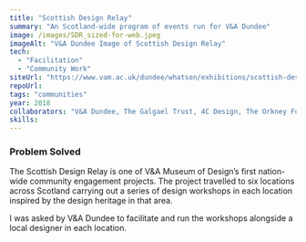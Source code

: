 ```yaml
---
title: "Scottish Design Relay"
summary: "An Scotland-wide program of events run for V&A Dundee"
image: /images/SDR_sized-for-web.jpeg
imageAlt: "V&A Dundee Image of Scottish Design Relay"
tech:
  - "Facilitation"
  - "Community Work"
siteUrl: "https://www.vam.ac.uk/dundee/whatson/exhibitions/scottish-design-relay"
repoUrl: 
tags: "communities"
year: 2018
collaborators: "V&A Dundee, The Galgael Trust, 4C Design, The Orkney Furniture Maker, Icecream Architecture, Shetland Arts, Amy Gear"
skills: 
---
```


### Problem Solved
The Scottish Design Relay is one of V&A Museum of Design’s first nation-wide community engagement projects. The project travelled to six locations across Scotland carrying out a series of design workshops in each location inspired by the design heritage in that area.

I was asked by V&A Dundee to facilitate and run the workshops alongside a local designer in each location.